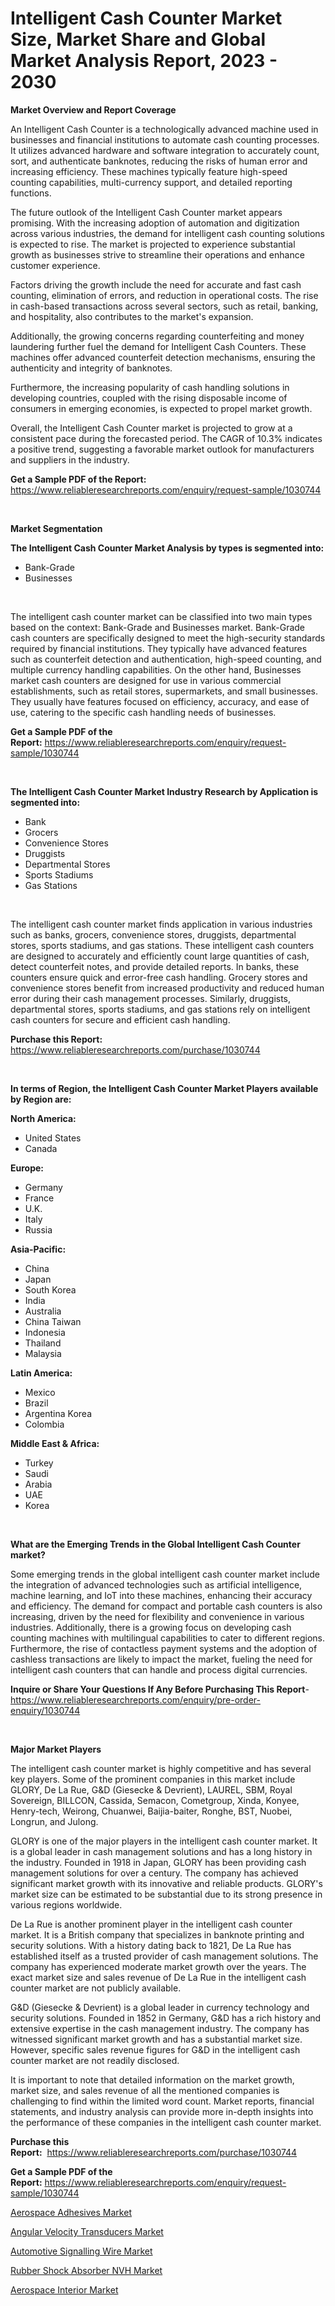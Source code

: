 <p><h1>Intelligent Cash Counter Market Size, Market Share and Global Market Analysis Report, 2023 - 2030</h1></p><p><strong>Market Overview and Report Coverage</strong></p>
<p><p>An Intelligent Cash Counter is a technologically advanced machine used in businesses and financial institutions to automate cash counting processes. It utilizes advanced hardware and software integration to accurately count, sort, and authenticate banknotes, reducing the risks of human error and increasing efficiency. These machines typically feature high-speed counting capabilities, multi-currency support, and detailed reporting functions.</p><p>The future outlook of the Intelligent Cash Counter market appears promising. With the increasing adoption of automation and digitization across various industries, the demand for intelligent cash counting solutions is expected to rise. The market is projected to experience substantial growth as businesses strive to streamline their operations and enhance customer experience.</p><p>Factors driving the growth include the need for accurate and fast cash counting, elimination of errors, and reduction in operational costs. The rise in cash-based transactions across several sectors, such as retail, banking, and hospitality, also contributes to the market's expansion.</p><p>Additionally, the growing concerns regarding counterfeiting and money laundering further fuel the demand for Intelligent Cash Counters. These machines offer advanced counterfeit detection mechanisms, ensuring the authenticity and integrity of banknotes.</p><p>Furthermore, the increasing popularity of cash handling solutions in developing countries, coupled with the rising disposable income of consumers in emerging economies, is expected to propel market growth.</p><p>Overall, the Intelligent Cash Counter market is projected to grow at a consistent pace during the forecasted period. The CAGR of 10.3% indicates a positive trend, suggesting a favorable market outlook for manufacturers and suppliers in the industry.</p></p>
<p><strong>Get a Sample PDF of the Report:</strong> <a href="https://www.reliableresearchreports.com/enquiry/request-sample/1030744">https://www.reliableresearchreports.com/enquiry/request-sample/1030744</a></p>
<p>&nbsp;</p>
<p><strong>Market Segmentation</strong></p>
<p><strong>The Intelligent Cash Counter Market Analysis by types is segmented into:</strong></p>
<p><ul><li>Bank-Grade</li><li>Businesses</li></ul></p>
<p>&nbsp;</p>
<p><p>The intelligent cash counter market can be classified into two main types based on the context: Bank-Grade and Businesses market. Bank-Grade cash counters are specifically designed to meet the high-security standards required by financial institutions. They typically have advanced features such as counterfeit detection and authentication, high-speed counting, and multiple currency handling capabilities. On the other hand, Businesses market cash counters are designed for use in various commercial establishments, such as retail stores, supermarkets, and small businesses. They usually have features focused on efficiency, accuracy, and ease of use, catering to the specific cash handling needs of businesses.</p></p>
<p><strong>Get a Sample PDF of the Report:</strong>&nbsp;<a href="https://www.reliableresearchreports.com/enquiry/request-sample/1030744">https://www.reliableresearchreports.com/enquiry/request-sample/1030744</a></p>
<p>&nbsp;</p>
<p><strong>The Intelligent Cash Counter Market Industry Research by Application is segmented into:</strong></p>
<p><ul><li>Bank</li><li>Grocers</li><li>Convenience Stores</li><li>Druggists</li><li>Departmental Stores</li><li>Sports Stadiums</li><li>Gas Stations</li></ul></p>
<p>&nbsp;</p>
<p><p>The intelligent cash counter market finds application in various industries such as banks, grocers, convenience stores, druggists, departmental stores, sports stadiums, and gas stations. These intelligent cash counters are designed to accurately and efficiently count large quantities of cash, detect counterfeit notes, and provide detailed reports. In banks, these counters ensure quick and error-free cash handling. Grocery stores and convenience stores benefit from increased productivity and reduced human error during their cash management processes. Similarly, druggists, departmental stores, sports stadiums, and gas stations rely on intelligent cash counters for secure and efficient cash handling.</p></p>
<p><strong>Purchase this Report:</strong>&nbsp; <a href="https://www.reliableresearchreports.com/purchase/1030744">https://www.reliableresearchreports.com/purchase/1030744</a></p>
<p>&nbsp;</p>
<p><strong>In terms of Region, the Intelligent Cash Counter Market Players available by Region are:</strong></p>
<p>
    <p> <strong> North America: </strong>
        <ul>
            <li>United States</li>
            <li>Canada</li>
        </ul>
        </p> 
    <p> <strong> Europe: </strong>
        <ul>
            <li>Germany</li>
            <li>France</li>
            <li>U.K.</li>
            <li>Italy</li>
            <li>Russia</li>
        </ul>
        </p> 
    <p> <strong> Asia-Pacific: </strong>
        <ul>
            <li>China</li>
            <li>Japan</li>
            <li>South Korea</li>
            <li>India</li>
            <li>Australia</li>
            <li>China Taiwan</li>
            <li>Indonesia</li>
            <li>Thailand</li>
            <li>Malaysia</li>
        </ul>
        </p> 
    <p> <strong> Latin America: </strong>
        <ul>
            <li>Mexico</li>
            <li>Brazil</li>
            <li>Argentina Korea</li>
            <li>Colombia</li>
        </ul>
        </p> 
    <p> <strong> Middle East & Africa: </strong>
        <ul>
            <li>Turkey</li>
            <li>Saudi</li>
            <li>Arabia</li>
            <li>UAE</li>
            <li>Korea</li>
        </ul>
    </p>
    </p>
<p>&nbsp;</p>
<p><strong>What are the Emerging Trends in the Global Intelligent Cash Counter market?</strong></p>
<p><p>Some emerging trends in the global intelligent cash counter market include the integration of advanced technologies such as artificial intelligence, machine learning, and IoT into these machines, enhancing their accuracy and efficiency. The demand for compact and portable cash counters is also increasing, driven by the need for flexibility and convenience in various industries. Additionally, there is a growing focus on developing cash counting machines with multilingual capabilities to cater to different regions. Furthermore, the rise of contactless payment systems and the adoption of cashless transactions are likely to impact the market, fueling the need for intelligent cash counters that can handle and process digital currencies.</p></p>
<p><strong>Inquire or Share Your Questions If Any Before Purchasing This Report</strong>- <a href="https://www.reliableresearchreports.com/enquiry/pre-order-enquiry/1030744">https://www.reliableresearchreports.com/enquiry/pre-order-enquiry/1030744</a></p>
<p>&nbsp;</p>
<p><strong>Major Market Players</strong></p>
<p><p>The intelligent cash counter market is highly competitive and has several key players. Some of the prominent companies in this market include GLORY, De La Rue, G&D (Giesecke & Devrient), LAUREL, SBM, Royal Sovereign, BILLCON, Cassida, Semacon, Cometgroup, Xinda, Konyee, Henry-tech, Weirong, Chuanwei, Baijia-baiter, Ronghe, BST, Nuobei, Longrun, and Julong.</p><p>GLORY is one of the major players in the intelligent cash counter market. It is a global leader in cash management solutions and has a long history in the industry. Founded in 1918 in Japan, GLORY has been providing cash management solutions for over a century. The company has achieved significant market growth with its innovative and reliable products. GLORY's market size can be estimated to be substantial due to its strong presence in various regions worldwide.</p><p>De La Rue is another prominent player in the intelligent cash counter market. It is a British company that specializes in banknote printing and security solutions. With a history dating back to 1821, De La Rue has established itself as a trusted provider of cash management solutions. The company has experienced moderate market growth over the years. The exact market size and sales revenue of De La Rue in the intelligent cash counter market are not publicly available.</p><p>G&D (Giesecke & Devrient) is a global leader in currency technology and security solutions. Founded in 1852 in Germany, G&D has a rich history and extensive expertise in the cash management industry. The company has witnessed significant market growth and has a substantial market size. However, specific sales revenue figures for G&D in the intelligent cash counter market are not readily disclosed.</p><p>It is important to note that detailed information on the market growth, market size, and sales revenue of all the mentioned companies is challenging to find within the limited word count. Market reports, financial statements, and industry analysis can provide more in-depth insights into the performance of these companies in the intelligent cash counter market.</p></p>
<p><strong>Purchase this Report:</strong>&nbsp;&nbsp;<a href="https://www.reliableresearchreports.com/purchase/1030744">https://www.reliableresearchreports.com/purchase/1030744</a></p>
<p></p>
<p><strong>Get a Sample PDF of the Report:</strong>&nbsp;<a href="https://www.reliableresearchreports.com/enquiry/request-sample/1030744">https://www.reliableresearchreports.com/enquiry/request-sample/1030744</a></p>
<p><p><a href="https://medium.com/@tracylarson12/aerospace-adhesives-market-size-growth-forecast-2023-2030-d289ae92c458">Aerospace Adhesives Market</a></p><p><a href="https://www.reportprime.com/angular-velocity-transducers-r3048">Angular Velocity Transducers Market</a></p><p><a href="https://github.com/GroverBarry/Market-Research-Report-List-1/blob/main/automotive-signalling-wire-market.md">Automotive Signalling Wire Market</a></p><p><a href="https://issuu.com/reportprime-2/docs/rubber-shock-absorber-nvh-market-size-2030.pptx?fr=xKAE9_zU1NQ">Rubber Shock Absorber NVH Market</a></p><p><a href="https://medium.com/@tommiefadel2023/aerospace-interior-market-size-growth-forecast-2023-2030-b08ba62be066">Aerospace Interior Market</a></p></p>